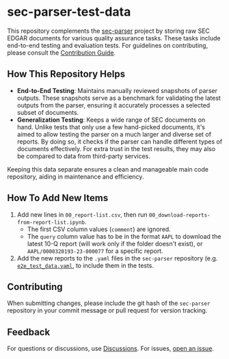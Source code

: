 # sec-parser-test-data

This repository complements the [sec-parser](https://github.com/alphanome-ai/sec-parser) project by storing raw SEC EDGAR documents for various quality assurance tasks. These tasks include end-to-end testing and evaluation tests. For guidelines on contributing, please consult the [Contribution Guide](https://github.com/alphanome-ai/sec-parser/blob/main/CONTRIBUTING.md).

## How This Repository Helps

- **End-to-End Testing**: Maintains manually reviewed snapshots of parser outputs. These snapshots serve as a benchmark for validating the latest outputs from the parser, ensuring it accurately processes a selected subset of documents.
- **Generalization Testing**: Keeps a wide range of SEC documents on hand. Unlike tests that only use a few hand-picked documents, it's aimed to allow testing the parser on a much larger and diverse set of reports. By doing so, it checks if the parser can handle different types of documents effectively. For extra trust in the test results, they may also be compared to data from third-party services.

Keeping this data separate ensures a clean and manageable main code repository, aiding in maintenance and efficiency.

## How To Add New Items

1. Add new lines in `00_report-list.csv`, then run `00_download-reports-from-report-list.ipynb`. 
    - The first CSV column values (`comment`) are ignored.
    - The `query` column value has to be in the format `AAPL` to download the latest 10-Q report (will work only if the folder doesn't exist), or `AAPL/0000320193-23-000077` for a specific report.
2. Add the new reports to the `.yaml` files in the `sec-parser` repository (e.g. [`e2e_test_data.yaml`](https://github.com/alphanome-ai/sec-parser/blob/c101a1a6b0ccd6c38efa7ad24de497ef3d2a0afb/tests/e2e/e2e_test_data.yaml), to include them in the tests.

## Contributing

When submitting changes, please include the git hash of the `sec-parser` repository in your commit message or pull request for version tracking.

## Feedback

For questions or discussions, use [Discussions](https://github.com/orgs/alphanome-ai/discussions). For issues, [open an issue](https://github.com/alphanome-ai/sec-parser/issues).
